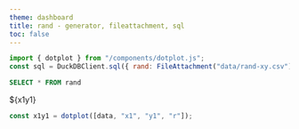 ```yaml
---
theme: dashboard
title: rand - generator, fileattachment, sql
toc: false
---
```


```js
import { dotplot } from "/components/dotplot.js";
const sql = DuckDBClient.sql({ rand: FileAttachment("data/rand-xy.csv") });
```

```sql id=data
SELECT * FROM rand
```

<div class="card">${x1y1}</div>

```js
const x1y1 = dotplot([data, "x1", "y1", "r"]);
```

